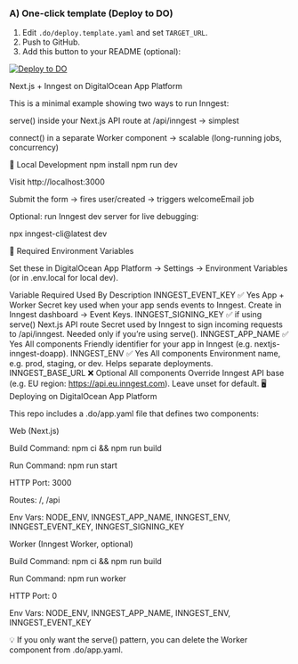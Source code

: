 
### A) One-click template (Deploy to DO)
1. Edit `.do/deploy.template.yaml` and set `TARGET_URL`.
2. Push to GitHub.
3. Add this button to your README (optional):

[![Deploy to DO](https://www.deploytodo.com/do-btn-blue.svg)](
https://cloud.digitalocean.com/apps/new?repo=https://github.com/zasghar26/Inngest-sampleApp/tree/main&spec=.do/app.yaml
)

Next.js + Inngest on DigitalOcean App Platform

This is a minimal example showing two ways to run Inngest:

serve() inside your Next.js API route at /api/inngest → simplest

connect() in a separate Worker component → scalable (long-running jobs, concurrency)

🚀 Local Development
npm install
npm run dev


Visit http://localhost:3000

Submit the form → fires user/created → triggers welcomeEmail job

Optional: run Inngest dev server for live debugging:

npx inngest-cli@latest dev

🔑 Required Environment Variables

Set these in DigitalOcean App Platform → Settings → Environment Variables (or in .env.local for local dev).

Variable	Required	Used By	Description
INNGEST_EVENT_KEY	✅ Yes	App + Worker	Secret key used when your app sends events to Inngest. Create in Inngest dashboard → Event Keys.
INNGEST_SIGNING_KEY	✅ if using serve()	Next.js API route	Secret used by Inngest to sign incoming requests to /api/inngest. Needed only if you’re using serve().
INNGEST_APP_NAME	✅ Yes	All components	Friendly identifier for your app in Inngest (e.g. nextjs-inngest-doapp).
INNGEST_ENV	✅ Yes	All components	Environment name, e.g. prod, staging, or dev. Helps separate deployments.
INNGEST_BASE_URL	❌ Optional	All components	Override Inngest API base (e.g. EU region: https://api.eu.inngest.com). Leave unset for default.
🖥️ Deploying on DigitalOcean App Platform

This repo includes a .do/app.yaml file that defines two components:

Web (Next.js)

Build Command: npm ci && npm run build

Run Command: npm run start

HTTP Port: 3000

Routes: /, /api

Env Vars: NODE_ENV, INNGEST_APP_NAME, INNGEST_ENV, INNGEST_EVENT_KEY, INNGEST_SIGNING_KEY

Worker (Inngest Worker, optional)

Build Command: npm ci && npm run build

Run Command: npm run worker

HTTP Port: 0

Env Vars: NODE_ENV, INNGEST_APP_NAME, INNGEST_ENV, INNGEST_EVENT_KEY

💡 If you only want the serve() pattern, you can delete the Worker component from .do/app.yaml.
